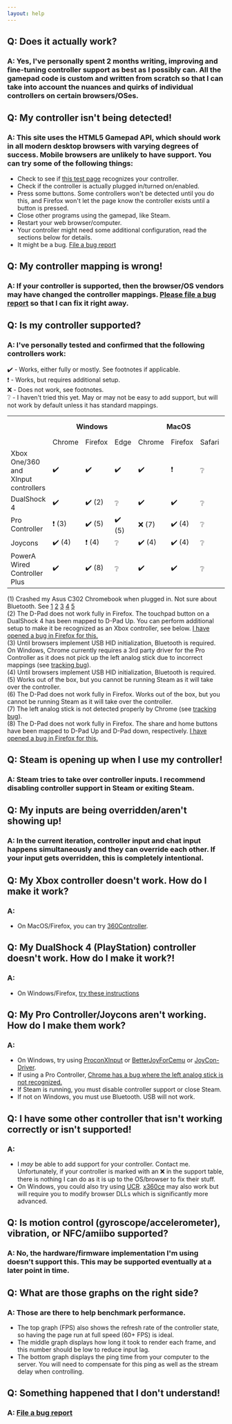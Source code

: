 ```yaml
---
layout: help
---
```


## Q: Does it actually work?
### A: Yes, I've personally spent 2 months writing, improving and fine-tuning controller support as best as I possibly can. All the gamepad code is custom and written from scratch so that I can take into account the nuances and quirks of individual controllers on certain browsers/OSes.

## Q: My controller isn't being detected!  
### A: This site uses the HTML5 Gamepad API, which should work in all modern desktop browsers with varying degrees of success. Mobile browsers are unlikely to have support. You can try some of the following things:
* Check to see if [this test page](http://html5gamepad.com) recognizes your controller.
* Check if the controller is actually plugged in/turned on/enabled.
* Press some buttons. Some controllers won't be detected until you do this, and Firefox won't let the page know the controller exists until a button is pressed.
* Close other programs using the gamepad, like Steam.
* Restart your web browser/computer.
* Your controller might need some additional configuration, read the sections below for details.
* It might be a bug. [File a bug report](https://github.com/wchill/SwitchInputEmulator/issues/new)

## Q: My controller mapping is wrong!
### A: If your controller is supported, then the browser/OS vendors may have changed the controller mappings. [Please file a bug report](https://github.com/wchill/SwitchInputEmulator/issues/new) so that I can fix it right away.

## Q: Is my controller supported?
### A: I've personally tested and confirmed that the following controllers work:

✔️ - Works, either fully or mostly. See footnotes if applicable.  
❗ - Works, but requires additional setup.  
❌ - Does not work, see footnotes.  
❔ - I haven't tried this yet. May or may not be easy to add support, but will not work by default unless it has standard mappings.

<table>
  <tr>
    <th></th>
    <th colspan="3">Windows</th>
    <th colspan="3">MacOS</th>
    <th>Chrome OS</th>
  </tr>
  <tr>
    <td></td>
    <td>Chrome</td>
    <td>Firefox</td>
    <td>Edge</td>
    <td>Chrome</td>
    <td>Firefox</td>
    <td>Safari</td>
    <td>Chrome</td>
  </tr>
  <tr>
    <td>Xbox One/360 and XInput controllers</td>
    <td>✔️</td>
    <td>✔️</td>
    <td>✔️</td>
    <td>✔️</td>
    <td>❗</td>
    <td>❔</td>
    <td>❌ (1)</td>
  </tr>
  <tr>
    <td>DualShock 4</td>
    <td>✔️</td>
    <td>✔️ (2)</td>
    <td>❔</td>
    <td>✔️</td>
    <td>✔️</td>
    <td>❔</td>
    <td>✔️</td>
  </tr>
  <tr>
    <td>Pro Controller</td>
    <td>❗ (3)</td>
    <td>✔️ (5)</td>
    <td>✔️ (5)</td>
    <td>❌ (7)</td>
    <td>✔️ (4)</td>
    <td>❔</td>
    <td>✔️ (4)</td>
  </tr>
  <tr>
    <td>Joycons</td>
    <td>✔️ (4)</td>
    <td>❗ (4)</td>
    <td>❔</td>
    <td>✔️ (4)</td>
    <td>✔️ (4)</td>
    <td>❔</td>
    <td>✔️ (4)</td>
  </tr>
  <tr>
    <td>PowerA Wired Controller Plus</td>
    <td>✔️</td>
    <td>✔️ (8)</td>
    <td>❔</td>
    <td>✔️</td>
    <td>✔️</td>
    <td>❔</td>
    <td>✔️</td>
  </tr>
</table>

(1) Crashed my Asus C302 Chromebook when plugged in. Not sure about Bluetooth. See [1](https://productforums.google.com/forum/#!msg/chromebook-central/CpDTBrxMls4/xC23TAhkBAAJ) [2](https://www.reddit.com/r/chromeos/comments/8fo5e7/chromebook_completely_crashes_and_shuts_down_when/) [3](https://www.reddit.com/r/chromeos/comments/74wd6f/xbox_one_s_controller_on_chromebook_needs_to_be/) [4](https://www.reddit.com/r/chromeos/comments/6n2e0g/asus_c302ca_xbox_one_controller_issue/) [5](https://www.reddit.com/r/chromeos/comments/61fni2/xbox_one_s_bluetooth_controller_on_chrome_os/)  
(2) The D-Pad does not work fully in Firefox. The touchpad button on a DualShock 4 has been mapped to D-Pad Up. You can perform additional setup to make it be recognized as an Xbox controller, see below. [I have opened a bug in Firefox for this.](https://bugzilla.mozilla.org/show_bug.cgi?id=1464940)  
(3) Until browsers implement USB HID initialization, Bluetooth is required. On Windows, Chrome currently requires a 3rd party driver for the Pro Controller as it does not pick up the left analog stick due to incorrect mappings (see [tracking bug](https://bugs.chromium.org/p/chromium/issues/detail?id=801717)).  
(4) Until browsers implement USB HID initialization, Bluetooth is required.  
(5) Works out of the box, but you cannot be running Steam as it will take over the controller.  
(6) The D-Pad does not work fully in Firefox. Works out of the box, but you cannot be running Steam as it will take over the controller.  
(7) The left analog stick is not detected properly by Chrome (see [tracking bug](https://bugs.chromium.org/p/chromium/issues/detail?id=801717)).  
(8) The D-Pad does not work fully in Firefox. The share and home buttons have been mapped to D-Pad Up and D-Pad down, respectively. [I have opened a bug in Firefox for this.](https://bugzilla.mozilla.org/show_bug.cgi?id=1464940)

## Q: Steam is opening up when I use my controller!
### A: Steam tries to take over controller inputs. I recommend disabling controller support in Steam or exiting Steam.

## Q: My inputs are being overridden/aren't showing up!
### A: In the current iteration, controller input and chat input happens simultaneously and they can override each other. If your input gets overridden, this is completely intentional.

## Q: My Xbox controller doesn't work. How do I make it work?
### A:
* On MacOS/Firefox, you can try [360Controller](https://github.com/360Controller/360Controller).

## Q: My DualShock 4 (PlayStation) controller doesn't work. How do I make it work?!
### A:
* On Windows/Firefox, [try these instructions](http://emulation.gametechwiki.com/index.php/SCP_Driver_Package)

## Q: My Pro Controller/Joycons aren't working. How do I make them work?
### A:
* On Windows, try using [ProconXInput](https://github.com/MTCKC/ProconXInput) or [BetterJoyForCemu](https://github.com/Davidobot/BetterJoyForCemu) or [JoyCon-Driver](https://github.com/mfosse/JoyCon-Driver).
* If using a Pro Controller, [Chrome has a bug where the left analog stick is not recognized.](https://bugs.chromium.org/p/chromium/issues/detail?id=801717)
* If Steam is running, you must disable controller support or close Steam.
* If not on Windows, you must use Bluetooth. USB will not work.

## Q: I have some other controller that isn't working correctly or isn't supported!
### A:
* I *may* be able to add support for your controller. Contact me. Unfortunately, if your controller is marked with an ❌ in the support table, there is nothing I can do as it is up to the OS/browser to fix their stuff.
* On Windows, you could also try using [UCR](https://github.com/Snoothy/UCR). [x360ce](https://github.com/x360ce/x360ce) may also work but will require you to modify browser DLLs which is significantly more advanced.

## Q: Is motion control (gyroscope/accelerometer), vibration, or NFC/amiibo supported?
### A: No, the hardware/firmware implementation I'm using doesn't support this. This may be supported eventually at a later point in time.

## Q: What are those graphs on the right side?
### A: Those are there to help benchmark performance.
* The top graph (FPS) also shows the refresh rate of the controller state, so having the page run at full speed (60+ FPS) is ideal.
* The middle graph displays how long it took to render each frame, and this number should be low to reduce input lag.
* The bottom graph displays the ping time from your computer to the server. You will need to compensate for this ping as well as the stream delay when controlling.

## Q: Something happened that I don't understand!
### A: [File a bug report](https://github.com/wchill/SwitchInputEmulator/issues/new)